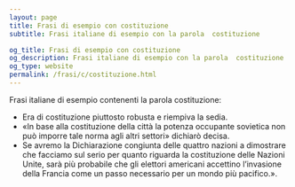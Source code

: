 ```yaml
---
layout: page
title: Frasi di esempio con costituzione 
subtitle: Frasi italiane di esempio con la parola  costituzione

og_title: Frasi di esempio con costituzione 
og_description: Frasi italiane di esempio con la parola  costituzione
og_type: website
permalink: /frasi/c/costituzione.html
---
```


Frasi italiane di esempio contenenti la parola costituzione:


- Era di costituzione piuttosto robusta e riempiva la sedia.
- «In base alla costituzione della città la potenza occupante sovietica non può imporre tale norma agli altri settori» dichiarò decisa.
- Se avremo la Dichiarazione congiunta delle quattro nazioni a dimostrare che facciamo sul serio per quanto riguarda la costituzione delle Nazioni Unite, sarà più probabile che gli elettori americani accettino l’invasione della Francia come un passo necessario per un mondo più pacifico.».
